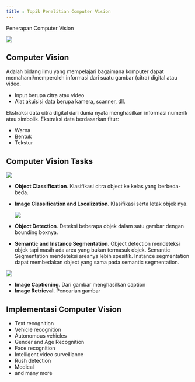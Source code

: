 ```yaml
---
title : Topik Penelitian Computer Vision
---
```


Penerapan Computer Vision

![](../assets/img/2022-08-12-17-55-05.png)

## Computer Vision

Adalah bidang ilmu yang mempelajari bagaimana komputer dapat memahami/memperoleh informasi dari suatu gambar (citra) digital atau video.

- Input berupa citra atau video
- Alat akuisisi data berupa kamera, scanner, dll.

Ekstraksi data citra digital dari dunia nyata menghasilkan informasi numerik atau simbolik. Ekstraksi data berdasarkan fitur:

- Warna
- Bentuk
- Tekstur

## Computer Vision Tasks

![](../assets/img/2022-08-12-17-59-12.png)

- **Object Classification**. Klasifikasi citra object ke kelas yang berbeda-beda.
- **Image Classification and Localization**. Klasifikasi serta letak objek nya.

    ![](../assets/img/2022-08-12-18-37-19.png)

- **Object Detection**. Deteksi beberapa objek dalam satu gambar dengan bounding boxnya.
- **Semantic and Instance Segmentation**. Object detection mendeteksi objek tapi masih ada area yang bukan termasuk objek. Semantic Segmentation mendeteksi areanya lebih spesifik. Instance segmentation dapat membedakan object yang sama pada semantic segmentation.

![](../assets/img/2022-08-12-18-41-20.png)

- **Image Captioning**. Dari gambar menghasilkan caption
- **Image Retrieval**. Pencarian gambar

## Implementasi Computer Vision

- Text recognition
- Vehicle recognition
- Autonomous vehicles
- Gender and Age Recognition
- Face recognition
- Intelligent video surveillance
- Rush detection
- Medical
- and many more